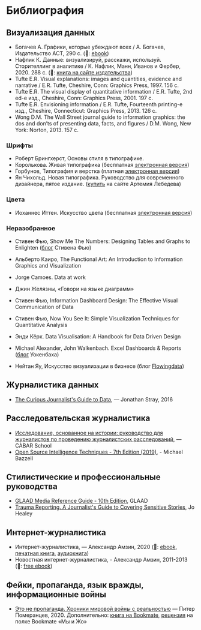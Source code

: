 # Библиография

## Визуализация данных

- Богачев А. Графики, которые убеждают всех / А. Богачев, Издательство АСТ, 290 c. (👀: [ebook](https://www.litres.ru/aleksandr-bogachev/grafiki-kotorye-ubezhdaut-vseh/chitat-onlayn/))
- Нафлик К. Данные: визуализируй, расскажи, используй. Сторителлинг в аналитике / К. Нафлик, Манн, Иванов и Фербер, 2020. 288 c. (👀: [книга на сайте издательства](https://www.mann-ivanov-ferber.ru/books/dannye-vizualiziruj-rasskazhi-ispolzuj/))
- Tufte E.R. Visual explanations: images and quantities, evidence and narrative / E.R. Tufte, Cheshire, Conn: Graphics Press, 1997. 156 c.
- Tufte E.R. The visual display of quantitative information / E.R. Tufte, 2nd ed-е изд., Cheshire, Conn: Graphics Press, 2001. 197 c.
- Tufte E.R. Envisioning information / E.R. Tufte, Fourteenth printing-е изд., Cheshire, Connecticut: Graphics Press, 2013. 126 c.
- Wong D.M. The Wall Street journal guide to information graphics: the dos and don’ts of presenting data, facts, and figures / D.M. Wong, New York: Norton, 2013. 157 c.

### Шрифты

- Роберт Брингхерст, Основы стиля в типографике.
- Королькова. Живая типографика (бесплатная [электронная версия](https://mooc.lektorium.tv/asset-v1:Lektorium+KDOK1+2017_09+type@asset+block@LiveTypo4_small-compressed.pdf))
- Горбунов, Типография и верстка (платная [электронная версия](https://bureau.ru/projects/book-typography/))
- Ян Чихольд. Новая типографика. Руководство для современного дизайнера, пятое издание. ([купить](https://www.artlebedev.ru/izdal/novaya-tipografika-2020/) на сайте Артемия Лебедева)

### Цвета

- Иоханнес Иттен. Искусство цвета (бесплатная [электронная версия](https://colorscheme.ru/art-of-color/abstract.html))

### Неразобранное

- Стивен Фью, Show Me The Numbers: Designing Tables and Graphs to Enlighten ([блог](http://www.perceptualedge.com/blog/) Стивена Фью)
- Альберто Каиро, The Functional Art: An Introduction to Information Graphics and Visualization
- Jorge Camoes. Data at work
- Джин Желязны, «Говори на языке диаграмм»
- Стивен Фью, Information Dashboard Design: The Effective Visual Communication of Data
- Стивен Фью, Now You See It: Simple Visualization Techniques for Quantitative Analysis
- Энди Кёрк. Data Visualisation: A Handbook for Data Driven Design

- Michael Alexander, John Walkenbach. Excel Dashboards & Reports ([блог](http://spreadsheetpage.com/) Уокенбаха)
- Нейтан Яу, Искусство визуализации в бизнесе (блог [Flowingdata](https://flowingdata.com/))

## Журналистика данных

- [The Curious Journalist's Guide to Data](https://legacy.gitbook.com/book/towcenter/curious-journalist-s-guide-to-data/details), — Jonathan Stray, 2016

## Расследовательская журналистика

- [Исследование, основанное на истории: руководство для журналистов по проведению журналистских расследований](https://school.cabar.asia/ru/books/issledovanie-osnovannoe-na-istorii-rukovodstvo-dlja-zhurnalistov-po-provedeniju-zhurnalistkih-rassledovanij/), — CABAR School
- [Open Source Intelligence Techniques - 7th Edition (2019)](https://inteltechniques.com/book1.html), - Michael Bazzell

## Стилистические и профессиональные руководства

- [GLAAD Media Reference Guide - 10th Edition](https://www.glaad.org/reference), GLAAD
- [Trauma Reporting. A Journalist's Guide to Covering Sensitive Stories](https://www.routledge.com/Trauma-Reporting-A-Journalists-Guide-to-Covering-Sensitive-Stories-1st/Healey/p/book/9781138482104), Jo Healey

## Интернет-журналистика

- Интернет-журналистика, — Александр Амзин, 2020 (👀: [ebook](https://www.litres.ru/aleksandr-amzin/internet-zhurnalistika-kak-pisat-horoshie-teksty-privlekat/), [печатная книга](https://www.labirint.ru/books/736736/), [аудиокнига](https://www.litres.ru/aleksandr-amzin/internet-zhurnalistika-kak-pisat-horoshie-teksty-51845695/))
- Новостная интернет-журналистика, - Александр Амзин, 2011-2013 (👀: [free ebook](http://alex-alex.ru/nij.php))

## Фейки, пропаганда, язык вражды, информационные войны

- [Это не пропаганда. Хроники мировой войны с реальностью](https://individuumbooks.ru/ehto_ne_propaganda/) — Питер Померанцев, 2020. Дополнительно: [книга на Bookmate](https://ru.bookmate.com/books/tkLCOFfI), [рецензия](https://ru.bookmate.com/bookshelves/wOXgbsWk/posts/ns8610tG) на полке Bookmate «Мы и Жо»
